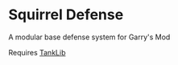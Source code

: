 # Squirrel Defense
A modular base defense system for Garry's Mod

Requires [TankLib](https://github.com/TankNut/TankLib)